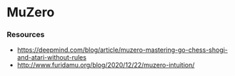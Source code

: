 # MuZero

### Resources

- https://deepmind.com/blog/article/muzero-mastering-go-chess-shogi-and-atari-without-rules
- http://www.furidamu.org/blog/2020/12/22/muzero-intuition/
